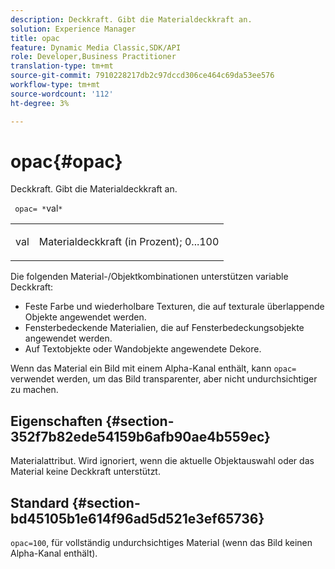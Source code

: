 ```yaml
---
description: Deckkraft. Gibt die Materialdeckkraft an.
solution: Experience Manager
title: opac
feature: Dynamic Media Classic,SDK/API
role: Developer,Business Practitioner
translation-type: tm+mt
source-git-commit: 7910228217db2c97dccd306ce464c69da53ee576
workflow-type: tm+mt
source-wordcount: '112'
ht-degree: 3%

---
```



# opac{#opac}

Deckkraft. Gibt die Materialdeckkraft an.

` opac= *`val`*`

<table id="simpletable_6AB8CD75F526469FBC9FEAE049792EF2"> 
 <tr class="strow"> 
  <td class="stentry"> <p> <span class="varname"> val  </span> </p> </td> 
  <td class="stentry"> <p>Materialdeckkraft (in Prozent); 0...100 </p> </td> 
 </tr> 
</table>

Die folgenden Material-/Objektkombinationen unterstützen variable Deckkraft:

* Feste Farbe und wiederholbare Texturen, die auf texturale überlappende Objekte angewendet werden.
* Fensterbedeckende Materialien, die auf Fensterbedeckungsobjekte angewendet werden.
* Auf Textobjekte oder Wandobjekte angewendete Dekore.

Wenn das Material ein Bild mit einem Alpha-Kanal enthält, kann `opac=` verwendet werden, um das Bild transparenter, aber nicht undurchsichtiger zu machen.

## Eigenschaften {#section-352f7b82ede54159b6afb90ae4b559ec}

Materialattribut. Wird ignoriert, wenn die aktuelle Objektauswahl oder das Material keine Deckkraft unterstützt.

## Standard {#section-bd45105b1e614f96ad5d521e3ef65736}

`opac=100`, für vollständig undurchsichtiges Material (wenn das Bild keinen Alpha-Kanal enthält).
